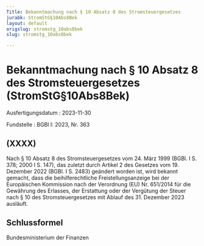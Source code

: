 ```yaml
---
Title: Bekanntmachung nach § 10 Absatz 8 des Stromsteuergesetzes
jurabk: StromStG§10Abs8Bek
layout: default
origslug: stromstg_10abs8bek
slug: stromstg_10abs8bek

---
```


# Bekanntmachung nach § 10 Absatz 8 des Stromsteuergesetzes (StromStG§10Abs8Bek)

Ausfertigungsdatum
:   2023-11-30

Fundstelle
:   BGBl I: 2023, Nr. 363


## (XXXX)

Nach § 10 Absatz 8 des Stromsteuergesetzes vom 24. März 1999 (BGBl. I S. 378; 2000 I S. 147), das zuletzt durch Artikel 2 des Gesetzes vom 19. Dezember 2022 (BGBl. I S. 2483) geändert worden ist, wird bekannt gemacht, dass die beihilferechtliche Freistellungsanzeige bei der Europäischen Kommission nach der Verordnung (EU) Nr. 651/2014 für die Gewährung des Erlasses, der Erstattung oder der Vergütung der Steuer nach § 10 des Stromsteuergesetzes mit Ablauf des 31. Dezember 2023 ausläuft.


## Schlussformel

Bundesministerium der Finanzen

